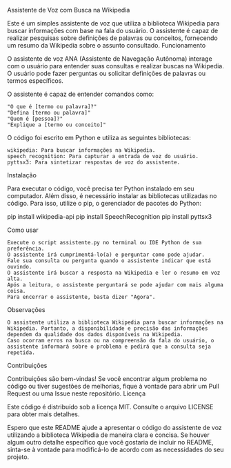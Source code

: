 Assistente de Voz com Busca na Wikipedia

Este é um simples assistente de voz que utiliza a biblioteca Wikipedia para buscar informações com base na fala do usuário. O assistente é capaz de realizar pesquisas sobre definições de palavras ou conceitos, fornecendo um resumo da Wikipedia sobre o assunto consultado.
Funcionamento

O assistente de voz ANA (Assistente de Navegação Autônoma) interage com o usuário para entender suas consultas e realizar buscas na Wikipedia. O usuário pode fazer perguntas ou solicitar definições de palavras ou termos específicos.

O assistente é capaz de entender comandos como:

    "O que é [termo ou palavra]?"
    "Defina [termo ou palavra]"
    "Quem é [pessoa]?"
    "Explique a [termo ou conceito]"

O código foi escrito em Python e utiliza as seguintes bibliotecas:

    wikipedia: Para buscar informações na Wikipedia.
    speech_recognition: Para capturar a entrada de voz do usuário.
    pyttsx3: Para sintetizar respostas de voz do assistente.

Instalação

Para executar o código, você precisa ter Python instalado em seu computador. Além disso, é necessário instalar as bibliotecas utilizadas no código. Para isso, utilize o pip, o gerenciador de pacotes do Python:

pip install wikipedia-api
pip install SpeechRecognition
pip install pyttsx3

Como usar

    Execute o script assistente.py no terminal ou IDE Python de sua preferência.
    O assistente irá cumprimentá-lo(a) e perguntar como pode ajudar.
    Fale sua consulta ou pergunta quando o assistente indicar que está ouvindo.
    O assistente irá buscar a resposta na Wikipedia e ler o resumo em voz alta.
    Após a leitura, o assistente perguntará se pode ajudar com mais alguma coisa.
    Para encerrar o assistente, basta dizer "Agora".

Observações

    O assistente utiliza a biblioteca Wikipedia para buscar informações na Wikipedia. Portanto, a disponibilidade e precisão das informações dependem da qualidade dos dados disponíveis na Wikipedia.
    Caso ocorram erros na busca ou na compreensão da fala do usuário, o assistente informará sobre o problema e pedirá que a consulta seja repetida.

Contribuições

Contribuições são bem-vindas! Se você encontrar algum problema no código ou tiver sugestões de melhorias, fique à vontade para abrir um Pull Request ou uma Issue neste repositório.
Licença

Este código é distribuído sob a licença MIT. Consulte o arquivo LICENSE para obter mais detalhes.

Espero que este README ajude a apresentar o código do assistente de voz utilizando a biblioteca Wikipedia de maneira clara e concisa. Se houver algum outro detalhe específico que você gostaria de incluir no README, sinta-se à vontade para modificá-lo de acordo com as necessidades do seu projeto.
